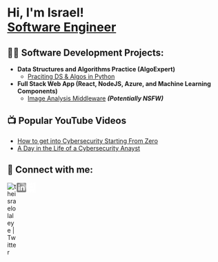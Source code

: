 <h1>Hi, I'm Israel! <br/><a href="https://github.com/theisraelolaleye">Software Engineer</a>

<h2>👨‍💻 Software Development Projects:</h2>

- <b>Data Structures and Algorithms Practice (AlgoExpert)</b>
  - [Praciting DS & Algos in Python](https://github.com/joshmadakor1/Algorithms-Practice)
- <b>Full Stack Web App (React, NodeJS, Azure, and Machine Learning Components)</b>
  - [Image Analysis Middleware](https://github.com/joshmadakor1/4chan-Image-Analysis-Middleware-C964) <b><i>(Potentially NSFW)</b></i>


<h2>📺 Popular YouTube Videos</h2>

- [How to get into Cybersecurity Starting From Zero](https://www.youtube.com/watch?v=a83ASGn_V_s)
- [A Day in the Life of a Cybersecurity Anayst](https://www.youtube.com/watch?v=uHy3oM7NnoU)


<h2> 🤳 Connect with me:</h2>

<!-- [<img align="left" alt="theisraelolaleye | YouTube" width="22px" src="https://github.com/theisraelolaleye/theisraelolaleye/blob/main/IG-logo.webp" />][youtube] -->
[<img align="left" alt="theisraelolaleye | Twitter" width="22px" src="https://github.com/theisraelolaleye/theisraelolaleye/blob/main/x-logo.avif" />][twitter]
[<img align="left" alt="theisraelolaleye | LinkedIn" width="22px" src="https://github.com/theisraelolaleye/theisraelolaleye/blob/main/LinkedIn-logo.webp" />][linkedin]
[<img align="left" alt="theisraelolaleye | Instagram" width="22px" src="https://github.com/theisraelolaleye/theisraelolaleye/blob/main/IG-logo.webp" />][instagram]

[twitter]: https://twitter.com/_israelolaleye
[youtube]: https://www.youtube.com/c/theisraelolaleye
[instagram]: https://www.instagram.com/theisraelolaleye/
[linkedin]: https://linkedin.com/in/theisraelolaleye

